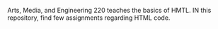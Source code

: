 Arts, Media, and Engineering 220 teaches the basics of HMTL. IN this repository, find few assignments regarding HTML code.
